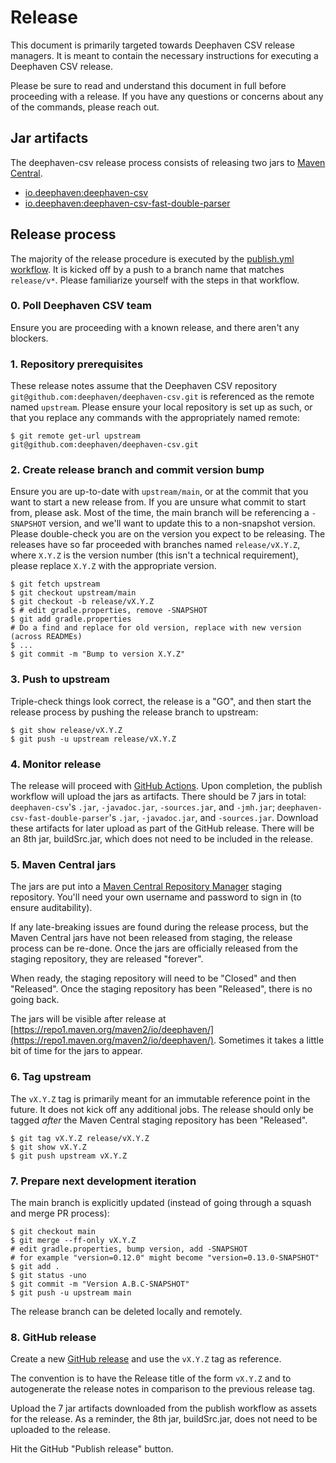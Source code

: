 # Release

This document is primarily targeted towards Deephaven CSV release managers.
It is meant to contain the necessary instructions for executing a Deephaven CSV release.

Please be sure to read and understand this document in full before proceeding with a release.
If you have any questions or concerns about any of the commands, please reach out.

## Jar artifacts

The deephaven-csv release process consists of releasing two jars to [Maven Central](https://repo1.maven.org/maven2/io/deephaven/).

* [io.deephaven:deephaven-csv](https://repo1.maven.org/maven2/io/deephaven/deephaven-csv/)
* [io.deephaven:deephaven-csv-fast-double-parser](https://repo1.maven.org/maven2/io/deephaven/deephaven-csv-fast-double-parser/)

## Release process

The majority of the release procedure is executed by the [publish.yml workflow](./.github/workflows/publish.yml).
It is kicked off by a push to a branch name that matches `release/v*`.
Please familiarize yourself with the steps in that workflow.

### 0. Poll Deephaven CSV team

Ensure you are proceeding with a known release, and there aren't any blockers.

### 1. Repository prerequisites

These release notes assume that the Deephaven CSV repository `git@github.com:deephaven/deephaven-csv.git` is referenced as the remote named `upstream`.
Please ensure your local repository is set up as such, or that you replace any commands with the appropriately named remote:

```shell
$ git remote get-url upstream
git@github.com:deephaven/deephaven-csv.git
```

### 2. Create release branch and commit version bump

Ensure you are up-to-date with `upstream/main`, or at the commit that you want to start a new release from.
If you are unsure what commit to start from, please ask.
Most of the time, the main branch will be referencing a `-SNAPSHOT` version, and we'll want to update this to a non-snapshot version.
Please double-check you are on the version you expect to be releasing.
The releases have so far proceeded with branches named `release/vX.Y.Z`, where `X.Y.Z` is the version number (this isn't a technical requirement), please replace `X.Y.Z` with the appropriate version.

```shell
$ git fetch upstream
$ git checkout upstream/main
$ git checkout -b release/vX.Y.Z
$ # edit gradle.properties, remove -SNAPSHOT
$ git add gradle.properties
# Do a find and replace for old version, replace with new version (across READMEs)
$ ...
$ git commit -m "Bump to version X.Y.Z"
```

### 3. Push to upstream

Triple-check things look correct, the release is a "GO", and then start the release process by pushing the release branch to upstream:

```shell
$ git show release/vX.Y.Z
$ git push -u upstream release/vX.Y.Z
```

### 4. Monitor release

The release will proceed with [GitHub Actions](https://github.com/deephaven/deephaven-csv/actions/workflows/publish.yml).
Upon completion, the publish workflow will upload the jars as artifacts. There should be 7 jars in total:
`deephaven-csv`'s `.jar`, `-javadoc.jar`, `-sources.jar`, and `-jmh.jar`; `deephaven-csv-fast-double-parser`'s `.jar`,
`-javadoc.jar`, and `-sources.jar`. Download these artifacts for later upload as part of the GitHub release.
There will be an 8th jar, buildSrc.jar, which does not need to be included in the release.

### 5. Maven Central jars

The jars are put into a [Maven Central Repository Manager](https://s01.oss.sonatype.org) staging repository.
You'll need your own username and password to sign in (to ensure auditability).

If any late-breaking issues are found during the release process, but the Maven Central jars have not been released from staging, the release process can be re-done.
Once the jars are officially released from the staging repository, they are released "forever".

When ready, the staging repository will need to be "Closed" and then "Released".
Once the staging repository has been "Released", there is no going back.

The jars will be visible after release at [https://repo1.maven.org/maven2/io/deephaven/](https://repo1.maven.org/maven2/io/deephaven/).
Sometimes it takes a little bit of time for the jars to appear.

### 6. Tag upstream

The `vX.Y.Z` tag is primarily meant for an immutable reference point in the future.
It does not kick off any additional jobs.
The release should only be tagged _after_ the Maven Central staging repository has been "Released".

```shell
$ git tag vX.Y.Z release/vX.Y.Z
$ git show vX.Y.Z
$ git push upstream vX.Y.Z
```

### 7. Prepare next development iteration

The main branch is explicitly updated (instead of going through a squash and merge PR process):

```shell
$ git checkout main
$ git merge --ff-only vX.Y.Z
# edit gradle.properties, bump version, add -SNAPSHOT
# for example "version=0.12.0" might become "version=0.13.0-SNAPSHOT"
$ git add .
$ git status -uno
$ git commit -m "Version A.B.C-SNAPSHOT"
$ git push -u upstream main
```

The release branch can be deleted locally and remotely.

### 8. GitHub release

Create a new [GitHub release](https://github.com/deephaven/deephaven-csv/releases/new) and use the `vX.Y.Z` tag as reference.

The convention is to have the Release title of the form `vX.Y.Z` and to autogenerate the release notes in comparison to the previous release tag.

Upload the 7 jar artifacts downloaded from the publish workflow as assets for the release. As a reminder, the 8th jar, buildSrc.jar, does not
need to be uploaded to the release.

Hit the GitHub "Publish release" button.
